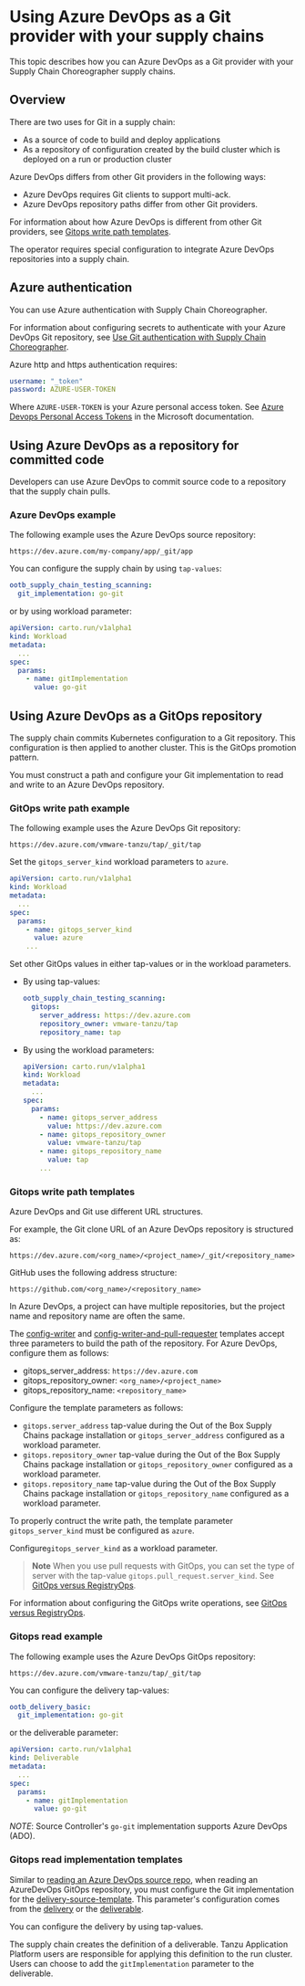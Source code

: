 # Using Azure DevOps as a Git provider with your supply chains

This topic describes how you can Azure DevOps as a Git provider with your Supply Chain Choreographer supply chains.

## Overview 

There are two uses for Git in a supply chain:

- As a source of code to build and deploy applications
- As a repository of configuration created by the build cluster which is deployed on a run or production cluster

Azure DevOps differs from other Git providers in the following ways:

- Azure DevOps requires Git clients to support multi-ack.
- Azure DevOps repository paths differ from other Git providers.

For information about how Azure DevOps is different from other Git providers, see [Gitops write path templates](#gitops-write-temp).

The operator requires special configuration to integrate Azure DevOps repositories into a supply chain.

## <a id="azure-auth"></a> Azure authentication

You can use Azure authentication with Supply Chain Choreographer. 

For information about configuring secrets to authenticate with your Azure DevOps Git repository, see 
[Use Git authentication with Supply Chain Choreographer](./git-auth.hbs.md). 

Azure http and https authentication requires:

```yaml
username: "_token"
password: AZURE-USER-TOKEN
```

Where `AZURE-USER-TOKEN` is your Azure personal access token. 
See [Azure Devops Personal Access Tokens](https://learn.microsoft.com/en-us/azure/devops/organizations/accounts/use-personal-access-tokens-to-authenticate) in the Microsoft documentation.

## <a id="repo-committed"></a> Using Azure DevOps as a repository for committed code

Developers can use Azure DevOps to commit source code to a repository that the
supply chain pulls.

### <a id="devops-example"></a> Azure DevOps example

The following example uses the Azure DevOps source repository:

`https://dev.azure.com/my-company/app/_git/app`

You can configure the supply chain by using `tap-values`:

```yaml
ootb_supply_chain_testing_scanning:
  git_implementation: go-git
```

or by using workload parameter:

```yaml
apiVersion: carto.run/v1alpha1
kind: Workload
metadata:
  ...
spec:
  params:
    - name: gitImplementation
      value: go-git
```

## <a id="using-gitops"></a> Using Azure DevOps as a GitOps repository

The supply chain commits Kubernetes configuration to a Git repository.
This configuration is then applied to another cluster. This is the GitOps
promotion pattern.

You must construct a path and configure your Git implementation to read and write to an Azure DevOps repository.

### <a id="gitops-write-ex"></a> GitOps write path example

The following example uses the Azure DevOps Git repository:

`https://dev.azure.com/vmware-tanzu/tap/_git/tap`

Set the `gitops_server_kind` workload parameters to `azure`.

  ```yaml
  apiVersion: carto.run/v1alpha1
  kind: Workload
  metadata:
    ...
  spec:
    params:
      - name: gitops_server_kind
        value: azure
      ...
  ```

Set other GitOps values in either tap-values or in the workload parameters.

  - By using tap-values:

    ```yaml
    ootb_supply_chain_testing_scanning:
      gitops:
        server_address: https://dev.azure.com
        repository_owner: vmware-tanzu/tap
        repository_name: tap
    ```

  - By using the workload parameters:

    ```yaml
    apiVersion: carto.run/v1alpha1
    kind: Workload
    metadata:
      ...
    spec:
      params:
        - name: gitops_server_address
          value: https://dev.azure.com
        - name: gitops_repository_owner
          value: vmware-tanzu/tap
        - name: gitops_repository_name
          value: tap
        ...
    ```

### <a id="gitops-write-temp"></a> Gitops write path templates

Azure DevOps and Git use different URL structures.

For example, the Git clone URL of an Azure DevOps repository is structured as:

`https://dev.azure.com/<org_name>/<project_name>/_git/<repository_name>`

GitHub uses the following address structure:

`https://github.com/<org_name>/<repository_name>`

In Azure DevOps, a project can have multiple repositories, but the project name
and repository name are often the same.

The [config-writer](ootb-template-reference.hbs.md#config-writer-template) and
[config-writer-and-pull-requester](ootb-template-reference.hbs.md#config-writer-and-pull-requester-template) templates
accept three parameters to build the path of the repository. For Azure DevOps, configure them as follows:

- gitops_server_address: `https://dev.azure.com`
- gitops_repository_owner: `<org_name>/<project_name>`
- gitops_repository_name: `<repository_name>`

Configure the template parameters as follows:

- `gitops.server_address` tap-value during the Out of the Box Supply Chains package installation
  or `gitops_server_address` configured as a workload parameter.
- `gitops.repository_owner` tap-value during the Out of the Box Supply Chains package installation
  or `gitops_repository_owner` configured as a workload parameter.
- `gitops.repository_name` tap-value during the Out of the Box Supply Chains package installation
  or `gitops_repository_name` configured as a workload parameter.

To properly contruct the write path, the template parameter `gitops_server_kind` must be configured
as `azure`.

Configure`gitops_server_kind` as a workload parameter.

>**Note** When you use pull requests with GitOps, you can set the type of server with the tap-value `gitops.pull_request.server_kind`. See [GitOps versus RegistryOps](gitops-vs-regops.hbs.md#a-idprsa-pull-requests).

For information about configuring the GitOps write operations, see
[GitOps versus RegistryOps](gitops-vs-regops.hbs.md).

### <a id="gitops-read-ex"></a> Gitops read example

The following example uses the Azure DevOps GitOps repository:

`https://dev.azure.com/vmware-tanzu/tap/_git/tap`

You can configure the delivery tap-values:

```yaml
ootb_delivery_basic:
  git_implementation: go-git
```

or the deliverable parameter:

```yaml
apiVersion: carto.run/v1alpha1
kind: Deliverable
metadata:
  ...
spec:
  params:
    - name: gitImplementation
      value: go-git
```

*NOTE*: Source Controller's `go-git` implementation supports Azure DevOps (ADO).

### <a id="gitops-read-temp"></a> Gitops read implementation templates

Similar to [reading an Azure DevOps source repo](#using-azure-devops-as-a-repository-for-committed-code), when reading
an AzureDevOps GitOps repository, you must configure the Git implementation for the
[delivery-source-template](ootb-template-reference.hbs.md#delivery-source-template). This parameter's configuration
comes from the [delivery](ootb-delivery-reference.hbs.md) or the
[deliverable](ootb-template-reference.hbs.md#deliverable-template).

You can configure the delivery by using tap-values.

The supply chain creates the definition of a deliverable. Tanzu Application
Platform users are responsible for applying this definition to the run cluster.
Users can choose to add the
`gitImplementation` parameter to the deliverable.
